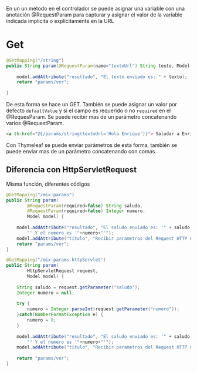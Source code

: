 
En un un método en el controlador se puede asignar una variable con una anotación @RequestParam para capturar y asignar el valor de la variable indicada implícita o explícitamente en la URL
# Get
```java
@GetMapping("/string")
public String param(@RequestParam(name="textoUrl") String texto, Model model) {
	
	model.addAttribute("resultado", "El texto enviado es: " + texto);
	return "params/ver";
	
}
```
De esta forma se hace un GET. También se puede asignar un valor por defecto `defaultValue` y si el campo es requerido o no `required` en el @RequesParam. Se puede recibir mas de un parámetro concatenando varios @RequestParam.

```html
<a th:href="@{/params/string(textoUrl='Hola Enrique')}"> Saludar a Enrique </a>
```
Con Thymeleaf se puede enviar parámetros de esta forma, también se puede enviar mas de un parámetro concatenando con comas.

## Diferencia con HttpServletRequest
Misma función, diferentes códigos

```java
@GetMapping("/mix-params")
public String param(
		@RequestParam(required=false) String saludo,
		@RequestParam(required=false) Integer numero,
		Model model) {
	
	model.addAttribute("resultado", "El saludo enviado es: '" + saludo + 
		"' Y el numero es '"+numero+"'");
	model.addAttribute("titulo", "Recibir parametros del Request HTTP GET");
	return "params/ver";
}

@GetMapping("/mix-params-httpServlet")
public String param(	
		HttpServletRequest request,
		Model model) {
		
	String saludo = request.getParameter("saludo");
	Integer numero = null;
	
	try {
		numero = Integer.parseInt(request.getParameter("numero"));
	}catch(NumberFormatException e) {
		numero = 0;
	}
	
	model.addAttribute("resultado", "El saludo enviado es: '" + saludo + 
		"' Y el numero es '"+numero+"'");
	model.addAttribute("titulo", "Recibir parametros del Request HTTP GET");
	
	return "params/ver";
}
```

